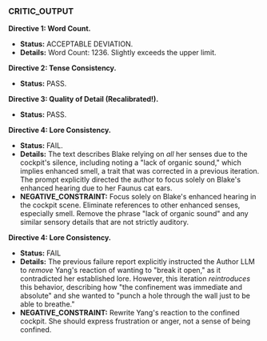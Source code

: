 ### **CRITIC_OUTPUT**

**Directive 1: Word Count.**
* **Status:** ACCEPTABLE DEVIATION.
* **Details:** Word Count: 1236. Slightly exceeds the upper limit.

**Directive 2: Tense Consistency.**
* **Status:** PASS.

**Directive 3: Quality of Detail (Recalibrated!).**
* **Status:** PASS.

**Directive 4: Lore Consistency.**
* **Status:** FAIL.
* **Details:** The text describes Blake relying on *all* her senses due to the cockpit's silence, including noting a "lack of organic sound," which implies enhanced smell, a trait that was corrected in a previous iteration. The prompt explicitly directed the author to focus solely on Blake's enhanced hearing due to her Faunus cat ears.
* **NEGATIVE_CONSTRAINT:** Focus solely on Blake's enhanced hearing in the cockpit scene. Eliminate references to other enhanced senses, especially smell.  Remove the phrase "lack of organic sound" and any similar sensory details that are not strictly auditory.


**Directive 4: Lore Consistency.**
* **Status:** FAIL
* **Details:** The previous failure report explicitly instructed the Author LLM to *remove* Yang's reaction of wanting to "break it open," as it contradicted her established lore. However, this iteration *reintroduces* this behavior, describing how "the confinement was immediate and absolute" and she wanted to "punch a hole through the wall just to be able to breathe."
* **NEGATIVE_CONSTRAINT:** Rewrite Yang's reaction to the confined cockpit. She should express frustration or anger, not a sense of being confined.


